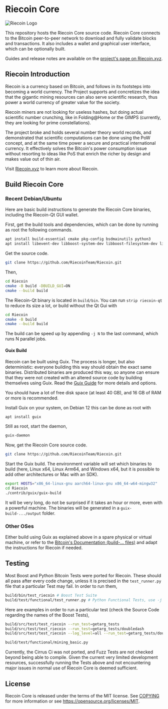 # Riecoin Core

![Riecoin Logo](https://riecoin.xyz/Logos/Riecoin128.png)

This repository hosts the Riecoin Core source code. Riecoin Core connects to the Bitcoin peer-to-peer network to download and fully validate blocks and transactions. It also includes a wallet and graphical user interface, which can be optionally built.

Guides and release notes are available on the [project's page on Riecoin.xyz](https://riecoin.xyz/Core/).

## Riecoin Introduction

Riecoin is a currency based on Bitcoin, and follows in its footsteps into becoming a world currency. The Project supports and concretizes the idea that the gigantic mining resources can also serve scientific research, thus power a world currency of greater value for the society.

Riecoin miners are not looking for useless hashes, but doing actual scientific number crunching, like in Folding@Home or the GIMPS (currently, they are looking for prime constellations).

The project broke and holds several number theory world records, and demonstrated that scientific computations can be done using the PoW concept, and at the same time power a secure and practical international currency. It effectively solves the Bitcoin's power consumption issue without resorting to ideas like PoS that enrich the richer by design and makes value out of thin air.

Visit [Riecoin.xyz](https://riecoin.xyz/) to learn more about Riecoin.

## Build Riecoin Core

### Recent Debian/Ubuntu

Here are basic build instructions to generate the Riecoin Core binaries, including the Riecoin-Qt GUI wallet.

First, get the build tools and dependencies, which can be done by running as root the following commands.

```bash
apt install build-essential cmake pkg-config bsdmainutils python3
apt install libevent-dev libboost-system-dev libboost-filesystem-dev libboost-test-dev libboost-thread-dev libqt5gui5 libqt5core5a libqt5dbus5 qttools5-dev qttools5-dev-tools libgmp-dev libsqlite3-dev libqrencode-dev
```

Get the source code.

```bash
git clone https://github.com/RiecoinTeam/Riecoin.git
```

Then,

```bash
cd Riecoin
cmake -B build -DBUILD_GUI=ON
cmake --build build
```

The Riecoin-Qt binary is located in `build/bin`. You can run `strip riecoin-qt` to reduce its size a lot, or build without the Qt Gui with

```bash
cd Riecoin
cmake -B build
cmake --build build
```

The build can be speed up by appending `-j N` to the last command, which runs N parallel jobs.

#### Guix Build

Riecoin can be built using Guix. The process is longer, but also deterministic: everyone building this way should obtain the exact same binaries. Distributed binaries are produced this way, so anyone can ensure that they were not created with an altered source code by building themselves using Guix. Read the [Guix Guide](contrib/guix/README.md) for more details and options.

You should have a lot of free disk space (at least 40 GB), and 16 GB of RAM or more is recommended.

Install Guix on your system, on Debian 12 this can be done as root with

```bash
apt install guix
```

Still as root, start the daemon,

```bash
guix-daemon
```

Now, get the Riecoin Core source code.

```bash
git clone https://github.com/RiecoinTeam/Riecoin.git
```

Start the Guix build. The environment variable will set which binaries to build (here, Linux x64, Linux Arm64, and Windows x64, but it is possible to add other architectures or Mac with an SDK).

```bash
export HOSTS="x86_64-linux-gnu aarch64-linux-gnu x86_64-w64-mingw32"
cd Riecoin
./contrib/guix/guix-build
```

It will be very long, do not be surprised if it takes an hour or more, even with a powerful machine. The binaries will be generated in a `guix-build-.../output` folder.

### Other OSes

Either build using Guix as explained above in a spare physical or virtual machine, or refer to the [Bitcoin's Documentation (build-... files)](https://github.com/bitcoin/bitcoin/tree/master/doc) and adapt the instructions for Riecoin if needed.

## Testing

Most Boost and Python Bitcoin Tests were ported for Riecoin. These should all pass after every code change, unless it is precised in the `test_runner.py` file that a particular Test may fail. In order to run them,

```bash
build/bin/test_riecoin # Boost Test Suite
build/test/functional/test_runner.py # Python Functional Tests, use -j N for N jobs
```

Here are examples in order to run a particular test (check the Source Code regarding the names of the Boost Tests),

```bash
build/src/test/test_riecoin --run_test=getarg_tests
build/src/test/test_riecoin --run_test=getarg_tests/doubledash
build/src/test/test_riecoin --log_level=all --run_test=getarg_tests/doubledash

build/test/functional/mining_basic.py
```

Currently, the Cirrus Ci was not ported, and Fuzz Tests are not checked beyond being able to compile. Given the current very limited development resources, successfully running the Tests above and not encountering major issues in normal use of Riecoin Core is deemed sufficient.

## License

Riecoin Core is released under the terms of the MIT license. See [COPYING](COPYING) for more information or see https://opensource.org/licenses/MIT.
